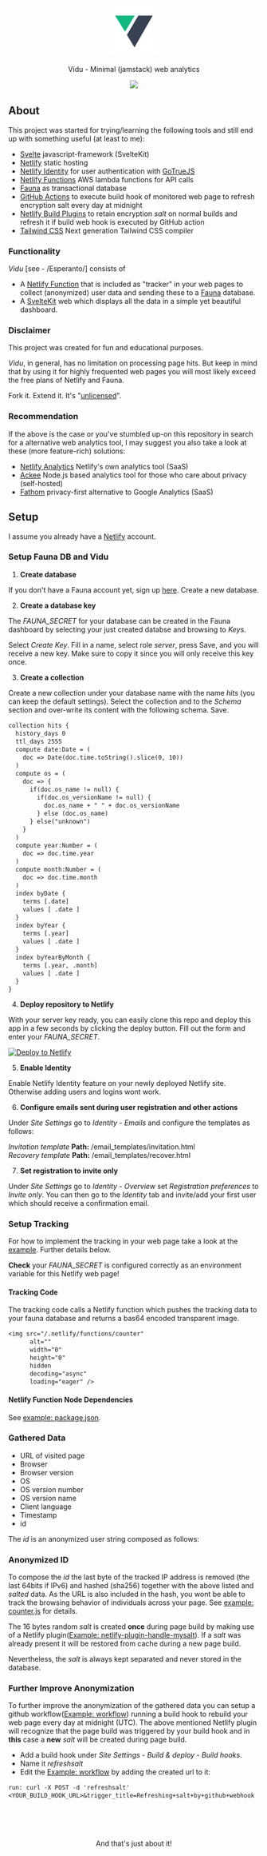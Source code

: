 <p align="center"><img src="./src/lib/images/logo.png" width="100"></p>

<p align="center">Vidu - Minimal (jamstack) web analytics</p>

<p align="center"><img src="https://user-images.githubusercontent.com/52470102/114470919-fd0e6480-9bef-11eb-82c2-177ec3c0e8f9.png"></p>

## About

This project was started for trying/learning the following tools and still end up with something useful (at least to me):

- [Svelte](https://svelte.dev) javascript-framework (SvelteKit)
- [Netlify](https://netlify.com) static hosting
- [Netlify Identity](https://docs.netlify.com/visitor-access/identity/) for user authentication with [GoTrueJS](https://github.com/netlify/gotrue)
- [Netlify Functions](https://docs.netlify.com/functions/overview/) AWS lambda functions for API calls
- [Fauna](https://fauna.com) as transactional database
- [GitHub Actions](https://docs.github.com/en/actions) to execute build hook of monitored web page to refresh encryption salt every day at midnight
- [Netlify Build Plugins](https://docs.netlify.com/configure-builds/build-plugins/) to retain encryption *salt* on normal builds and refresh it if build web hook is executed by GitHub action
- [Tailwind CSS](https://tailwindcss.com) Next generation Tailwind CSS compiler

### Functionality

*Vidu* [see - /Esperanto/] consists of

- A [Netlify Function](https://docs.netlify.com/functions/overview/) that is included as "tracker" in your web pages to collect (anonymized) user data and sending these to a [Fauna](https://fauna.com) database.
- A [SvelteKit](https://svelte.dev) web which displays all the data in a simple yet beautiful dashboard.

### Disclaimer

This project was created for fun and educational purposes.

*Vidu*, in general, has no limitation on processing page hits. But keep in mind that by using it for highly frequented web pages you will most likely exceed the free plans of Netlify and Fauna.

Fork it. Extend it. It's "[unlicensed](./LICENSE)".

### Recommendation

If the above is the case or you've stumbled up-on this repository in search for a alternative web analytics tool, I may suggest you also take a look at these (more feature-rich) solutions:
- [Netlify Analytics](https://www.netlify.com/products/analytics/) Netlify's own analytics tool (SaaS)
- [Ackee](https://ackee.electerious.com) Node.js based analytics tool for those who care about privacy (self-hosted)
- [Fathom](https://usefathom.com) privacy-first alternative to Google Analytics (SaaS)

## Setup

I assume you already have a [Netlify](https://netlify.com) account.

### Setup Fauna DB and Vidu

1. **Create database**

If you don't have a Fauna account yet, sign up [here](https://dashboard.fauna.com/accounts/login). 
Create a new database.

2. **Create a database key**

The *FAUNA_SECRET* for your database can be created in the Fauna dashboard by selecting your just created databse and browsing to *Keys*. 

Select *Create Key*. Fill in a name, select role *server*, press Save, and you will receive a new key. Make sure to copy it since you will only receive this key once.

3. **Create a collection**

Create a new collection under your database name with the name *hits* (you can keep the default settings).
Select the collection and to the *Schema* section and over-write its content with the following schema. Save.

```
collection hits {
  history_days 0
  ttl_days 2555
  compute date:Date = (
    doc => Date(doc.time.toString().slice(0, 10))
  )
  compute os = (
    doc => {
      if(doc.os_name != null) {
        if(doc.os_versionName != null) {
          doc.os_name + " " + doc.os_versionName
        } else (doc.os_name)
      } else("unknown")
    } 
  )
  compute year:Number = (
    doc => doc.time.year
  )
  compute month:Number = (
    doc => doc.time.month
  )
  index byDate {
    terms [.date]
    values [ .date ]
  }
  index byYear {
    terms [.year]
    values [ .date ]
  }
  index byYearByMonth {
    terms [.year, .month]
    values [ .date ]
  }
}
```

4. **Deploy repository to Netlify**

With your server key ready, you can easily clone this repo and deploy this app in a few seconds by clicking the deploy button. Fill out the form and enter your *FAUNA_SECRET*.

[![Deploy to Netlify](https://www.netlify.com/img/deploy/button.svg)](https://app.netlify.com/start/deploy?repository=https://github.com/pa-nic/vidu)

5. **Enable Identity**

Enable Netlify Identity feature on your newly deployed Netlify site. Otherwise adding users and logins wont work.


6. **Configure emails sent during user registration and other actions**

Under *Site Settings* go to *Identity* - *Emails* and configure the templates as follows:

*Invitation template* **Path:** /email_templates/invitation.html<br/>
*Recovery template* **Path:** /email_templates/recover.html

7. **Set registration to invite only**

Under *Site Settings* go to *Identity* - *Overview* set *Registration preferences* to *Invite only*. You can then go to the *Identity* tab and invite/add your first user which should receive a confirmation email.

### Setup Tracking

For how to implement the tracking in your web page take a look at the [example](./example_tracking). Further details below.

**Check** your *FAUNA_SECRET* is configured correctly as an environment variable for this Netlify web page!

#### Tracking Code

The tracking code calls a Netlify function which pushes the tracking data to your fauna database and returns a bas64 encoded transparent image.

```
<img src="/.netlify/functions/counter"
      alt=""
      width="0"
      height="0"
      hidden
      decoding="async"
      loading="eager" />
```

#### Netlify Function Node Dependencies

See [example: package.json](./example_tracking/package.json).

### Gathered Data

- URL of visited page
- Browser
- Browser version
- OS
- OS version number
- OS version name
- Client language
- Timestamp
- id

The *id* is an anonymized user string composed as follows:

### Anonymized ID

To compose the *id* the last byte of the tracked IP address is removed (the last 64bits if IPv6) and hashed (sha256) together with the above listed and *salted* data. As the URL is also included in the hash, you wont be able to track the browsing behavior of individuals across your page. See [example: counter.js](./example_tracking/functions/counter.js) for details.

The 16 bytes random *salt* is created **once** during page build by making use of a Netlify plugin([Example: netlify-plugin-handle-mysalt](./example_tracking/plugins/netlify-plugin-handle-mysalt)). If a *salt* was already present it will be restored from cache during a new page build.

Nevertheless, the *salt* is always kept separated and never stored in the database.

### Further Improve Anonymization

To further improve the anonymization of the gathered data you can setup a github workflow([Example: workflow](./example_tracking/.github/workflows/main.yml)) running a build hook to rebuild your web page every day at midnight (UTC). The above mentioned Netlify plugin will recognize that the page build was triggered by your build hook and in **this** case a **new** *salt* will be created during page build.

- Add a build hook under *Site Settings* - *Build & deploy* - *Build hooks*.
- Name it *refreshsalt* 
- Edit the [Example: workflow](./example_tracking/.github/workflows/main.yml) by adding the created url to it:

```
run: curl -X POST -d 'refreshsalt' <YOUR_BUILD_HOOK_URL>&trigger_title=Refreshing+salt+by+github+webhook
```

<p align="center" style="margin-top:80px">And that's just about it!</p>
